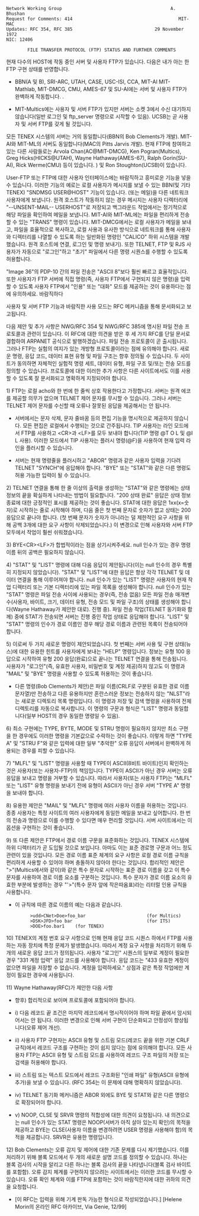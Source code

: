 

```text
Network Working Group                                         A. Bhushan
Request for Comments: 414                                        MIT-MAC
Updates: RFC 354, RFC 385                               29 November 1972
NIC: 12406

        FILE TRANSFER PROTOCOL (FTP) STATUS AND FURTHER COMMENTS
```

현재 다수의 HOST에 작동 중인 서버 및 사용자 FTP가 있습니다. 다음은 내가 아는 한 FTP 구현 상태를 반영합니다.

- BBN\(A 및 B\), SRI-ARC, UTAH, CASE, USC-ISI, CCA, MIT-AI MIT- Mathlab, MIT-DMCG, CMU, AMES-67 및 SU-AI에는 서버 및 사용자 FTP가 완벽하게 작동합니다. .

- MIT-Multics에는 사용자 및 서버 FTP가 있지만 서버는 소켓 3에서 수신 대기하지 않습니다\(일반 로그인 및 ftp\_server 명령으로 시작할 수 있음\). UCSB는 곧 사용자 및 서버 FTP를 갖게 될 것입니다.

모든 TENEX 시스템의 서버는 거의 동일합니다\(BBN의 Bob Clements가 개발\). MIT-AI와 MIT-ML의 서버도 동일합니다\(MAC의 Pitts Jarvis 개발\). 현재 FTP에 참여하고 있는 다른 사람들로는 Arvola Chan\(AC@MIT-DMCG\), Ken Pogran\(Multics\), Greg Hicks\(HICKS@UTAH\), Wayne Hathaway\(AMES-67\), Ralph Gorin\(SU-AI\), Rick Werme\(CMU\) 등이 있습니다. \) 및 Ron Stoughton\(UCSB\)이 있습니다.

User-FTP 또는 FTP에 대한 사용자 인터페이스에는 바람직하고 흥미로운 기능을 넣을 수 있습니다. 이러한 기능의 예로는 로컬 사용자가 메시지를 보낼 수 있는 BBN\(및 기타 TENEX\) "SNDMSG USER@HOST" 기능이 있습니다. \(또는 메일\)을 다른 네트워크 사용자에게 보냅니다. 원격 호스트가 작동하지 않는 경우 메시지는 사용자 디렉터리에 "--UNSENT-MAIL-- USERHOST"로 저장되고 백그라운드 작업에서는 정기적으로 해당 파일을 확인하여 메일을 보냅니다. MIT-AI와 MIT-ML에는 파일을 편리하게 전송할 수 있는 "TRANS" 명령이 있습니다. MIT-DMCG에서는 로컬 사용자가 메일을 보내고, 파일을 효율적으로 복사하고, 로컬 사용과 유사한 방식으로 네트워크를 통해 사용자와 디렉터리를 나열할 수 있도록 하는 일반화된 명령인 "CALICO" 하위 시스템을 개발했습니다. 원격 호스트에 연결, 로그인 및 명령 보내기\). 또한 TELNET, FTP 및 RJS 사용자가 자동으로 "로그인"하고 "초기" 파일에서 다른 명령 시퀀스를 수행할 수 있도록 허용합니다.

"Image 36"의 PDP-10 간의 파일 전송은 "ASCII 8"보다 훨씬 빠르고 효율적입니다. 또한 사용자가 FTP 서버에 직접 명령\(즉, 사용자 FTP에서 구현되지 않은 명령\)을 입력할 수 있도록 사용자 FTP에서 "인용" 또는 "대화" 모드를 제공하는 것이 유용하다는 점에 유의하세요. 바람직하다

사용자 및 서버 FTP 기능과 바람직한 사용 모드는 RFC 메커니즘을 통해 문서화되고 보고됩니다.

다음 제안 및 추가 사항은 NWG/RFC 354 및 NWG/RFC 385에 명시된 파일 전송 프로토콜과 관련이 있습니다. 이 RFC에 대한 의견을 받은 후 세 가지 RFC를 단일 문서로 결합하여 ARPANET 공식으로 발행하겠습니다. 파일 전송 프로토콜이 곧 출시됩니다. 그러나 FTP는 실험의 여지가 있는 개방형 프로토콜이라는 점에 유의해야 합니다. 새로운 명령, 응답 코드, 데이터 표현 유형 및 파일 구조는 향후 정의될 수 있습니다. 두 사이트가 동의하면 자체적인 실험적 명령 세트, 데이터 유형, 파일 구조 및/또는 전송 모드를 정의할 수 있습니다. 프로토콜에 대한 이러한 추가 사항은 다른 사이트에서도 이를 사용할 수 있도록 잘 문서화되고 명확하게 지정되어야 합니다.

1\) FTP는 로컬 acho와 한 번에 한 줄씩 상호 작용한다고 가정합니다. 서버는 원격 에코를 제공할 의무가 없으며 TELNET 제어 문자를 무시할 수 있습니다. 그러나 서버는 TELNET 제어 문자를 수신할 때 오류나 잘못된 응답을 제공해서는 안 됩니다.

- 서버에서는 문자 삭제, 문자 줄바꿈 등의 편집 기능을 명시적으로 제공하지 않습니다. 모든 편집은 로컬에서 수행되는 것으로 간주됩니다. TIP 사용자는 라인 모드에서 FTP를 사용하고 <CR\>과 <LF\>를 모두 보내야 합니다\(TIP 명령 @T O L 및 @I L 사용\). 이러한 모드에서 TIP 사용자는 플러시 명령\(@F\)을 사용하여 현재 입력 라인을 플러시할 수 있습니다.

- 서버는 현재 명령줄을 플러시하고 "ABOR" 명령과 같은 사용자 입력을 기다려 TELNET "SYNCH"에 응답해야 합니다. "BYE" 또는 "STAT"와 같은 다른 명령도 허용 가능한 입력이 될 수 있습니다.

2\) TELNET 연결을 통해 한 줄 이상의 출력을 생성하는 "STAT"와 같은 명령에는 상태 정보의 끝을 확실하게 나타내는 방법이 필요합니다. "200 상태 완료" 응답은 상태 정보 종료에 대한 긍정적인 표시를 제공하는 것이 좋습니다. STAT에 대한 응답은 1xx\(x=숫자\)로 시작하는 줄로 시작해야 하며, 다음 줄은 첫 번째 문자로 숫자가 없고 상태는 200 응답으로 끝나야 합니다. \(첫 번째 문자가 숫자가 아니라는 덜 제한적인 요구 사항을 위해 공백 3개에 대한 요구 사항이 삭제되었습니다.\) 이 변경으로 인해 사용자와 서버 FTP 모두에서 작업이 훨씬 쉬워졌습니다.

3\) BYE<CR\><LF\>가 합법적이라는 점을 상기시켜주세요. null 인수가 있는 경우 명령 이름 뒤의 공백은 필요하지 않습니다.

4\) "STAT" 및 "LIST" 명령에 대해 다음 응답이 제안됩니다\(이는 null 인수의 경우 특별히 지정되지 않았습니다\). "STAT" 및 "LIST"에 대한 응답은 항상 각각 TELNET 및 데이터 연결을 통해 이루어져야 합니다. null 인수가 있는 "LIST" 명령은 사용자의 현재 작업 디렉터리 또는 기본 디렉터리에 있는 파일 목록을 생성해야 합니다. null 인수가 있는 "STAT" 명령은 파일 전송 사이에 사용되는 경우\(즉, 전송 없음\) 모든 파일 전송 매개변수\(사용자, 바이트, 크기, 데이터 유형, 전송 모드 및 파일 구조\)의 상태를 생성해야 합니다\(Wayne Hathaway가 제안한 대로\). 진행 중\). 파일 전송 작업\(TELNET 동기화와 함께\) 중에 STAT가 전송되면 서버는 진행 중인 작업 상태로 응답해야 합니다. "LIST" 및 "STAT" 명령의 인수가 경로 이름인 경우 해당 경로 이름과 관련된 목록이 전송되어야 합니다.

5\) 이로써 두 가지 새로운 명령이 제안되었습니다. 첫 번째는 서버 사용 및 구현 상태\(뉴스\)에 대한 유용한 힌트를 사용자에게 보내는 "HELP" 명령입니다. 정보는 유형 100 응답으로 시작하여 유형 200 응답\(완료\)으로 끝나는 TELNET 연결을 통해 전송됩니다. 사용자가 "로그인"\(즉, 유효한 사용자, 비밀번호 및 계정 제공\)하지 않고도 이 명령과 "MAIL" 및 "BYE" 명령을 사용할 수 있도록 허용하는 것이 좋습니다.

- 다른 명령\(Bob Clements가 제안\)은 파일 이름\(CRLF로 구분된 유효한 경로 이름 문자열\)만 전송하고 다른 유용하지만 혼란스러운 정보는 전송하지 않는 "NLST"라는 새로운 디렉토리 목록 명령입니다. 이 명령과 저장 및 검색 명령을 사용하여 전체 디렉토리를 자동으로 복사합니다. 이 명령의 구문과 형식은 "LIST" 명령과 동일합니다\(일부 HOST의 경우 동일한 명령일 수 있음\).

6\) 최소 구현에는 TYPE, BYTE, MODE 및 STRU 명령이 필요하지 않지만 최소 구현을 한 경우에도 이러한 명령을 기본값으로 수락하는 것이 좋습니다. 이렇게 하면 "TYPE A" 및 "STRU F"와 같은 입력에 대한 일부 "추악한" 오류 응답이 서버에서 완벽하게 허용되는 경우를 피할 수 있습니다.

7\) "MLFL" 및 "LIST" 명령을 사용할 때 TYPE이 ASCII\(8비트 바이트\)인지 확인하는 것은 사용자\(또는 사용자-FTP\)의 책임입니다. TYPE이 ASCII가 아닌 경우 서버는 오류 응답을 보내고 명령을 거부할 수 있습니다. 따라서 사용자\(또는 사용자 FTP\)는 "MLFL" 또는 "LIST" 유형 명령을 보내기 전에 유형이 ASCII가 아닌 경우 서버 "TYPE A" 명령을 보내야 합니다.

8\) 유용한 제안은 "MAIL" 및 "MLFL" 명령에 여러 사용자 이름을 허용하는 것입니다. 종종 사용자는 특정 사이트의 여러 사용자에게 동일한 메일을 보내고 싶어합니다. 한 번의 전송과 명령으로 이를 수행할 수 있다면 매우 편리할 것입니다. 서버 사이트에서는 이 옵션을 구현하는 것이 좋습니다.

9\) 또 다른 제안은 FTP에서 경로 이름 구문을 표준화하는 것입니다. TENEX 시스템에 하위 디렉터리가 곧 도입될 것으로 보입니다. 아마도 이는 표준 경로명 구문과 어느 정도 관련이 있을 것입니다. 모든 경로 이름 표준 체계의 요구 사항은 로컬 경로 이름 규칙을 편리하게 사용할 수 있어야 하며 충돌하지 않아야 한다는 것입니다. 합리적인 제안은 "\>"\(Multics에서와 같이\)와 같은 특수 문자로 시작하는 표준 경로 이름을 갖고 이 특수 문자를 사용하여 경로 이름 요소를 구분하는 것입니다. 특수 문자가 경로 이름 요소의 유효한 부분에 발생하는 경우 "'\>"\(특수 문자 앞에 작은따옴표\)라는 리터럴 인용 규칙을 사용합니다.

- 이 규칙에 따른 경로 이름의 예는 다음과 같습니다.

```text
         >udd>CNet>Doe>foo_bar                       (for Multics)
         >DSK>JFD>foo bar                            (for ITS)
         >DOE>foo.bar1    (for TENEX)
```

10\) TENEX의 계정 번호 요구 사항으로 인해 현재 응답 코드 시퀀스 하에서 FTP를 사용하는 자동 장치에 특정 문제가 발생했습니다. 따라서 계정 요구 사항을 처리하기 위해 두 개의 새로운 응답 코드가 정의됩니다. 사용자 "로그인" 시퀀스의 일부로 계정이 필요한 경우 "331 계정 입력" 응답 코드를 사용해야 합니다. 응답 코드는 "433 유효한 계정이 없으면 파일을 저장할 수 없습니다. 계정을 입력하세요." 상점과 같은 특정 작업에만 계정이 필요한 경우에 사용됩니다.

11\) Wayne Hathaway\(RFC\)가 제안한 다음 사항

- 향후\) 합리적으로 보이며 프로토콜에 포함되어야 합니다.

- i\) 다음 레코드 끝 조건은 마지막 레코드에서 명시적이어야 하며 파일 끝에서 암시되어서는 안 됩니다. 이러한 변경으로 인해 서버 구현이 단순화되고 안정성이 향상됩니다\(오류 제어 개선\).

- ii\) 사용자 FTP 구현자는 ASCII 유형 및 스트림 모드\(레코드 끝을 위한 기본 CRLF 규칙\)에서 레코드 구조를 구현하는 것이 쉽지 않다는 점에 유의해야 합니다. 모든 사용자 FTP는 ASCII 유형 및 스트림 모드를 사용하여 레코드 구조 파일의 저장 또는 검색을 허용해야 합니다.

- iii\) 스트림 또는 텍스트 모드에서 레코드 구조화된 "인쇄 파일" 유형\(ASCII 유형에 추가\)을 보낼 수 있습니다. \(RFC 354는 이 문제에 대해 명확하지 않았습니다\).

- iv\) TELNET 동기화 메커니즘은 ABOR 외에도 BYE 및 STAT와 같은 다른 명령으로 확장되어야 합니다.

- v\) NOOP, CLSE 및 SRVR 명령의 적합성에 대한 의견이 요청됩니다. 내 의견으로는 null 인수가 있는 STAT 명령은 NOOP\(서버가 아직 살아 있는지 확인\)의 목적을 제공하고 BYE는 CLSE\(사용자 이름을 변경하려면 USER 명령을 사용해야 함\)의 목적을 제공합니다. SRVR은 유용한 명령입니다.

12\) Bob Clements는 오류 감지 및 제어에 대한 기존 문제를 다시 제기했습니다. 이를 처리하기 위해 블록 모드에서 두 개의 새로운 설명 코드를 정의할 수 있습니다. 하나는 블록 검사의 시작을 알리고 다른 하나는 블록 검사의 끝을 나타냅니다\(블록 검사 바이트를 포함함\). 오류 감지 체계를 구현하지 않으려는 사이트에서는 이러한 코드를 무시할 수 있습니다. 오류 확인 체계와 이를 FTP에 포함하는 것이 바람직한지에 대한 귀하의 의견을 요청합니다.

- \[이 RFC는 입력을 위해 기계 판독 가능한 형식으로 작성되었습니다.\] \[Helene Morin의 온라인 RFC 아카이브, Via Genie, 12/99\]